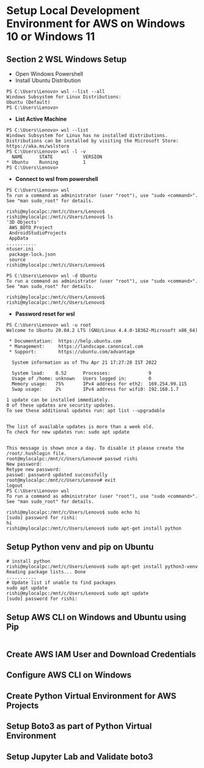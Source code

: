 # Setup Local Development Environment for AWS on Windows 10 or Windows 11

## Section 2 WSL Windows Setup
* Open Windows Powershell
* Install Ubuntu Distribution
```
PS C:\Users\Lenovo> wsl --list --all
Windows Subsystem for Linux Distributions:
Ubuntu (Default)
PS C:\Users\Lenovo>
```
* **List Active Machine**

```
PS C:\Users\Lenovo> wsl --list
Windows Subsystem for Linux has no installed distributions.
Distributions can be installed by visiting the Microsoft Store:
https://aka.ms/wslstore
PS C:\Users\Lenovo> wsl -l -v
  NAME      STATE           VERSION
* Ubuntu    Running         1
PS C:\Users\Lenovo>
```

* **Connect to wsl from powershell**
```
PS C:\Users\Lenovo> wsl
To run a command as administrator (user "root"), use "sudo <command>".
See "man sudo_root" for details.

rishi@mylocalpc:/mnt/c/Users/Lenovo$
rishi@mylocalpc:/mnt/c/Users/Lenovo$ ls
'3D Objects'
 AWS_BOTO_Project
 AndroidStudioProjects
 AppData
...........
ntuser.ini
 package-lock.json
 source
rishi@mylocalpc:/mnt/c/Users/Lenovo$
```

```
PS C:\Users\Lenovo> wsl -d Ubuntu                                                                                       
To run a command as administrator (user "root"), use "sudo <command>".
See "man sudo_root" for details.

rishi@mylocalpc:/mnt/c/Users/Lenovo$
rishi@mylocalpc:/mnt/c/Users/Lenovo$                                                                                                                                                                                                                                                    
```

* **Password reset for wsl**
```
PS C:\Users\Lenovo> wsl -u root
Welcome to Ubuntu 20.04.2 LTS (GNU/Linux 4.4.0-18362-Microsoft x86_64)

 * Documentation:  https://help.ubuntu.com
 * Management:     https://landscape.canonical.com
 * Support:        https://ubuntu.com/advantage

  System information as of Thu Apr 21 17:27:28 IST 2022

  System load:    0.52      Processes:              9
  Usage of /home: unknown   Users logged in:        0
  Memory usage:   75%       IPv4 address for eth2:  169.254.99.115
  Swap usage:     2%        IPv4 address for wifi0: 192.168.1.7

1 update can be installed immediately.
0 of these updates are security updates.
To see these additional updates run: apt list --upgradable


The list of available updates is more than a week old.
To check for new updates run: sudo apt update


This message is shown once a day. To disable it please create the
/root/.hushlogin file.
root@mylocalpc:/mnt/c/Users/Lenovo# passwd rishi
New password:
Retype new password:
passwd: password updated successfully
root@mylocalpc:/mnt/c/Users/Lenovo# exit
logout
PS C:\Users\Lenovo> wsl
To run a command as administrator (user "root"), use "sudo <command>".
See "man sudo_root" for details.

rishi@mylocalpc:/mnt/c/Users/Lenovo$ sudo echo hi
[sudo] password for rishi:
hi
rishi@mylocalpc:/mnt/c/Users/Lenovo$ sudo apt-get install python
```


## **Setup Python venv and pip on Ubuntu**
```
# install python
rishi@mylocalpc:/mnt/c/Users/Lenovo$ sudo apt-get install python3-venv
Reading package lists... Done
...........
# Update list if unable to find packages  
sudo apt update
rishi@mylocalpc:/mnt/c/Users/Lenovo$ sudo apt update
[sudo] password for rishi:

```


## Setup AWS CLI on Windows and Ubuntu using Pip

```

```
## Create AWS IAM User and Download Credentials
## Configure AWS CLI on Windows
## Create Python Virtual Environment for AWS Projects
## Setup Boto3 as part of Python Virtual Environment
## Setup Jupyter Lab and Validate boto3
